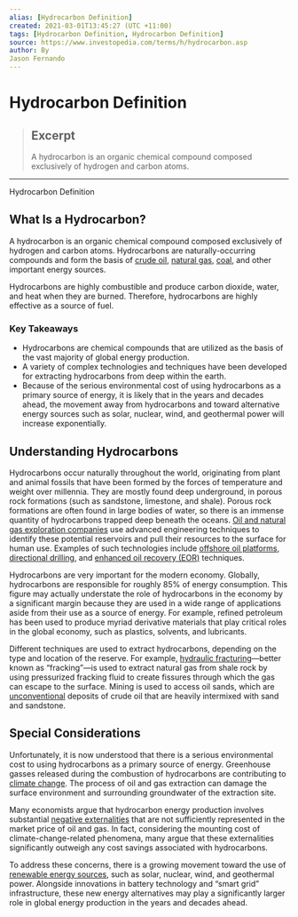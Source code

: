 ```yaml
---
alias: [Hydrocarbon Definition]
created: 2021-03-01T13:45:27 (UTC +11:00)
tags: [Hydrocarbon Definition, Hydrocarbon Definition]
source: https://www.investopedia.com/terms/h/hydrocarbon.asp
author: By
Jason Fernando
---
```


# Hydrocarbon Definition

> ## Excerpt
> A hydrocarbon is an organic chemical compound composed exclusively of hydrogen and carbon atoms.

---

Hydrocarbon Definition
## What Is a Hydrocarbon?

A hydrocarbon is an organic chemical compound composed exclusively of hydrogen and carbon atoms. Hydrocarbons are naturally-occurring compounds and form the basis of [crude oil](https://www.investopedia.com/terms/c/crude-oil.asp), [natural gas](https://www.investopedia.com/articles/fundamental-analysis/12/natural-gas-primer.asp), [coal](https://www.investopedia.com/investing/coal-stocks/), and other important energy sources.

Hydrocarbons are highly combustible and produce carbon dioxide, water, and heat when they are burned. Therefore, hydrocarbons are highly effective as a source of fuel.

### Key Takeaways

-   Hydrocarbons are chemical compounds that are utilized as the basis of the vast majority of global energy production.
-   A variety of complex technologies and techniques have been developed for extracting hydrocarbons from deep within the earth.
-   Because of the serious environmental cost of using hydrocarbons as a primary source of energy, it is likely that in the years and decades ahead, the movement away from hydrocarbons and toward alternative energy sources such as solar, nuclear, wind, and geothermal power will increase exponentially.

## Understanding Hydrocarbons

Hydrocarbons occur naturally throughout the world, originating from plant and animal fossils that have been formed by the forces of temperature and weight over millennia. They are mostly found deep underground, in porous rock formations (such as sandstone, limestone, and shale). Porous rock formations are often found in large bodies of water, so there is an immense quantity of hydrocarbons trapped deep beneath the oceans. [Oil and natural gas exploration companies](https://www.investopedia.com/investing/oil-gas-industry-overview/) use advanced engineering techniques to identify these potential reservoirs and pull their resources to the surface for human use. Examples of such technologies include [offshore oil platforms](https://www.investopedia.com/articles/fundamental-analysis/10/a-primer-on-offshore-drilling.asp), [directional drilling](https://www.investopedia.com/terms/d/directional-drilling.asp), and [enhanced oil recovery (EOR)](https://www.investopedia.com/terms/e/enhanced-oil-recovery.asp) techniques.

Hydrocarbons are very important for the modern economy. Globally, hydrocarbons are responsible for roughly 85% of energy consumption. This figure may actually understate the role of hydrocarbons in the economy by a significant margin because they are used in a wide range of applications aside from their use as a source of energy. For example, refined petroleum has been used to produce myriad derivative materials that play critical roles in the global economy, such as plastics, solvents, and lubricants.

Different techniques are used to extract hydrocarbons, depending on the type and location of the reserve. For example, [hydraulic fracturing](https://www.investopedia.com/terms/f/fracking.asp)—better known as “fracking”—is used to extract natural gas from shale rock by using pressurized fracking fluid to create fissures through which the gas can escape to the surface. Mining is used to access oil sands, which are [unconventional](https://www.investopedia.com/terms/u/uncoventional-oil.asp) deposits of crude oil that are heavily intermixed with sand and sandstone.

## Special Considerations

Unfortunately, it is now understood that there is a serious environmental cost to using hydrocarbons as a primary source of energy. Greenhouse gasses released during the combustion of hydrocarbons are contributing to [climate change](https://www.investopedia.com/articles/investing/051514/preparing-your-portfolio-climate-change.asp). The process of oil and gas extraction can damage the surface environment and surrounding groundwater of the extraction site.

Many economists argue that hydrocarbon energy production involves substantial [negative externalities](https://www.investopedia.com/terms/e/externality.asp) that are not sufficiently represented in the market price of oil and gas. In fact, considering the mounting cost of climate-change-related phenomena, many argue that these externalities significantly outweigh any cost savings associated with hydrocarbons.

To address these concerns, there is a growing movement toward the use of [renewable energy sources](https://www.investopedia.com/renewable-energy-4689739), such as solar, nuclear, wind, and geothermal power. Alongside innovations in battery technology and “smart grid” infrastructure, these new energy alternatives may play a significantly larger role in global energy production in the years and decades ahead.
